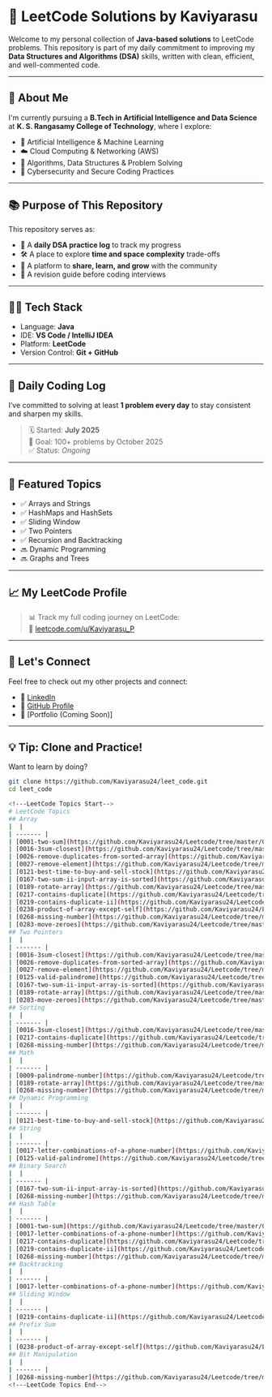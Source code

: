 # 🧠 LeetCode Solutions by Kaviyarasu

Welcome to my personal collection of **Java-based solutions** to LeetCode problems. This repository is part of my daily commitment to improving my **Data Structures and Algorithms (DSA)** skills, written with clean, efficient, and well-commented code.

---

## 🚀 About Me

I'm currently pursuing a **B.Tech in Artificial Intelligence and Data Science** at **K. S. Rangasamy College of Technology**, where I explore:

- 🤖 Artificial Intelligence & Machine Learning  
- ☁️ Cloud Computing & Networking (AWS)  
- 🧠 Algorithms, Data Structures & Problem Solving  
- 🔐 Cybersecurity and Secure Coding Practices

---

## 📚 Purpose of This Repository

This repository serves as:

- 📘 A **daily DSA practice log** to track my progress  
- 🛠️ A place to explore **time and space complexity** trade-offs  
- 💬 A platform to **share, learn, and grow** with the community  
- 🔁 A revision guide before coding interviews

---

## 🧑‍💻 Tech Stack

- Language: **Java**  
- IDE: **VS Code / IntelliJ IDEA**  
- Platform: **LeetCode**  
- Version Control: **Git + GitHub**

---

## 📅 Daily Coding Log

I’ve committed to solving at least **1 problem every day** to stay consistent and sharpen my skills.

> 🗓️ Started: **July 2025**  
> 🔄 Goal: 100+ problems by October 2025  
> ✅ Status: _Ongoing_

---

## 🌟 Featured Topics

- ✅ Arrays and Strings  
- ✅ HashMaps and HashSets  
- ✅ Sliding Window  
- ✅ Two Pointers  
- ✅ Recursion and Backtracking  
- 🔜 Dynamic Programming  
- 🔜 Graphs and Trees

---

## 📈 My LeetCode Profile

> 📊 Track my full coding journey on LeetCode:  
🔗 [leetcode.com/u/Kaviyarasu_P](https://leetcode.com/u/Kaviyarasu_P/)

---

## 🤝 Let's Connect

Feel free to check out my other projects and connect:

- 🔗 [LinkedIn](https://www.linkedin.com/in/kaviyarasup2411/)  
- 🧠 [GitHub Profile](https://github.com/Kaviyarasu24)  
- 💼 [Portfolio (Coming Soon)]

---

## 💡 Tip: Clone and Practice!

Want to learn by doing?

```bash
git clone https://github.com/Kaviyarasu24/leet_code.git
cd leet_code

<!---LeetCode Topics Start-->
# LeetCode Topics
## Array
|  |
| ------- |
| [0001-two-sum](https://github.com/Kaviyarasu24/Leetcode/tree/master/0001-two-sum) |
| [0016-3sum-closest](https://github.com/Kaviyarasu24/Leetcode/tree/master/0016-3sum-closest) |
| [0026-remove-duplicates-from-sorted-array](https://github.com/Kaviyarasu24/Leetcode/tree/master/0026-remove-duplicates-from-sorted-array) |
| [0027-remove-element](https://github.com/Kaviyarasu24/Leetcode/tree/master/0027-remove-element) |
| [0121-best-time-to-buy-and-sell-stock](https://github.com/Kaviyarasu24/Leetcode/tree/master/0121-best-time-to-buy-and-sell-stock) |
| [0167-two-sum-ii-input-array-is-sorted](https://github.com/Kaviyarasu24/Leetcode/tree/master/0167-two-sum-ii-input-array-is-sorted) |
| [0189-rotate-array](https://github.com/Kaviyarasu24/Leetcode/tree/master/0189-rotate-array) |
| [0217-contains-duplicate](https://github.com/Kaviyarasu24/Leetcode/tree/master/0217-contains-duplicate) |
| [0219-contains-duplicate-ii](https://github.com/Kaviyarasu24/Leetcode/tree/master/0219-contains-duplicate-ii) |
| [0238-product-of-array-except-self](https://github.com/Kaviyarasu24/Leetcode/tree/master/0238-product-of-array-except-self) |
| [0268-missing-number](https://github.com/Kaviyarasu24/Leetcode/tree/master/0268-missing-number) |
| [0283-move-zeroes](https://github.com/Kaviyarasu24/Leetcode/tree/master/0283-move-zeroes) |
## Two Pointers
|  |
| ------- |
| [0016-3sum-closest](https://github.com/Kaviyarasu24/Leetcode/tree/master/0016-3sum-closest) |
| [0026-remove-duplicates-from-sorted-array](https://github.com/Kaviyarasu24/Leetcode/tree/master/0026-remove-duplicates-from-sorted-array) |
| [0027-remove-element](https://github.com/Kaviyarasu24/Leetcode/tree/master/0027-remove-element) |
| [0125-valid-palindrome](https://github.com/Kaviyarasu24/Leetcode/tree/master/0125-valid-palindrome) |
| [0167-two-sum-ii-input-array-is-sorted](https://github.com/Kaviyarasu24/Leetcode/tree/master/0167-two-sum-ii-input-array-is-sorted) |
| [0189-rotate-array](https://github.com/Kaviyarasu24/Leetcode/tree/master/0189-rotate-array) |
| [0283-move-zeroes](https://github.com/Kaviyarasu24/Leetcode/tree/master/0283-move-zeroes) |
## Sorting
|  |
| ------- |
| [0016-3sum-closest](https://github.com/Kaviyarasu24/Leetcode/tree/master/0016-3sum-closest) |
| [0217-contains-duplicate](https://github.com/Kaviyarasu24/Leetcode/tree/master/0217-contains-duplicate) |
| [0268-missing-number](https://github.com/Kaviyarasu24/Leetcode/tree/master/0268-missing-number) |
## Math
|  |
| ------- |
| [0009-palindrome-number](https://github.com/Kaviyarasu24/Leetcode/tree/master/0009-palindrome-number) |
| [0189-rotate-array](https://github.com/Kaviyarasu24/Leetcode/tree/master/0189-rotate-array) |
| [0268-missing-number](https://github.com/Kaviyarasu24/Leetcode/tree/master/0268-missing-number) |
## Dynamic Programming
|  |
| ------- |
| [0121-best-time-to-buy-and-sell-stock](https://github.com/Kaviyarasu24/Leetcode/tree/master/0121-best-time-to-buy-and-sell-stock) |
## String
|  |
| ------- |
| [0017-letter-combinations-of-a-phone-number](https://github.com/Kaviyarasu24/Leetcode/tree/master/0017-letter-combinations-of-a-phone-number) |
| [0125-valid-palindrome](https://github.com/Kaviyarasu24/Leetcode/tree/master/0125-valid-palindrome) |
## Binary Search
|  |
| ------- |
| [0167-two-sum-ii-input-array-is-sorted](https://github.com/Kaviyarasu24/Leetcode/tree/master/0167-two-sum-ii-input-array-is-sorted) |
| [0268-missing-number](https://github.com/Kaviyarasu24/Leetcode/tree/master/0268-missing-number) |
## Hash Table
|  |
| ------- |
| [0001-two-sum](https://github.com/Kaviyarasu24/Leetcode/tree/master/0001-two-sum) |
| [0017-letter-combinations-of-a-phone-number](https://github.com/Kaviyarasu24/Leetcode/tree/master/0017-letter-combinations-of-a-phone-number) |
| [0217-contains-duplicate](https://github.com/Kaviyarasu24/Leetcode/tree/master/0217-contains-duplicate) |
| [0219-contains-duplicate-ii](https://github.com/Kaviyarasu24/Leetcode/tree/master/0219-contains-duplicate-ii) |
| [0268-missing-number](https://github.com/Kaviyarasu24/Leetcode/tree/master/0268-missing-number) |
## Backtracking
|  |
| ------- |
| [0017-letter-combinations-of-a-phone-number](https://github.com/Kaviyarasu24/Leetcode/tree/master/0017-letter-combinations-of-a-phone-number) |
## Sliding Window
|  |
| ------- |
| [0219-contains-duplicate-ii](https://github.com/Kaviyarasu24/Leetcode/tree/master/0219-contains-duplicate-ii) |
## Prefix Sum
|  |
| ------- |
| [0238-product-of-array-except-self](https://github.com/Kaviyarasu24/Leetcode/tree/master/0238-product-of-array-except-self) |
## Bit Manipulation
|  |
| ------- |
| [0268-missing-number](https://github.com/Kaviyarasu24/Leetcode/tree/master/0268-missing-number) |
<!---LeetCode Topics End-->